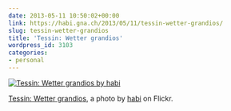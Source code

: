 ```yaml
---
date: 2013-05-11 10:50:02+00:00
link: https://habi.gna.ch/2013/05/11/tessin-wetter-grandios/
slug: tessin-wetter-grandios
title: 'Tessin: Wetter grandios'
wordpress_id: 3103
categories:
- personal
---
```


[![Tessin: Wetter grandios by habi](https://static.flickr.com/7423/8728557996_ac1340a5ff.jpg)](https://www.flickr.com/photos/habi/8728557996/)  

[Tessin: Wetter grandios](https://www.flickr.com/photos/habi/8728557996/), a photo by [habi](https://www.flickr.com/photos/habi/) on Flickr.